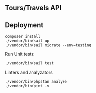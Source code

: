 ## Tours/Travels API

## Deployment
```shell
composer install
./vendor/bin/sail up
./vendor/bin/sail migrate --env=testing
```

Run Unit tests:
```shell
./vendor/bin/sail test
```

Linters and analyzators

```shell
./vendor/bin/phpstan analyse
./vendor/bin/pint -v
```


